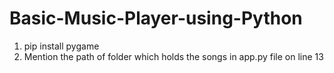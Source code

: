 # Basic-Music-Player-using-Python
1. pip install pygame
2. Mention the path of folder which holds the songs in app.py file on line 13
